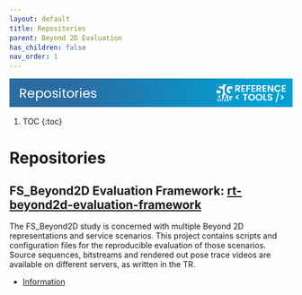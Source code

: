 ```yaml
---
layout: default
title: Repositories
parent: Beyond 2D Evaluation
has_children: false
nav_order: 1
---
```


<img src="../../assets/images/Banner_Repositories.png" /> 

1. TOC
{:toc}

# Repositories

## FS_Beyond2D Evaluation Framework: [rt-beyond2d-evaluation-framework](https://github.com/5G-MAG/rt-beyond2d-evaluation-framework)

The FS_Beyond2D study is concerned with multiple Beyond 2D representations and service scenarios. This project contains scripts and configuration files for the reproducible evaluation of those scenarios. Source sequences, bitstreams and rendered out pose trace videos are available on different servers, as written in the TR.

* [Information](https://github.com/5G-MAG/rt-beyond2d-evaluation-framework#readme)
